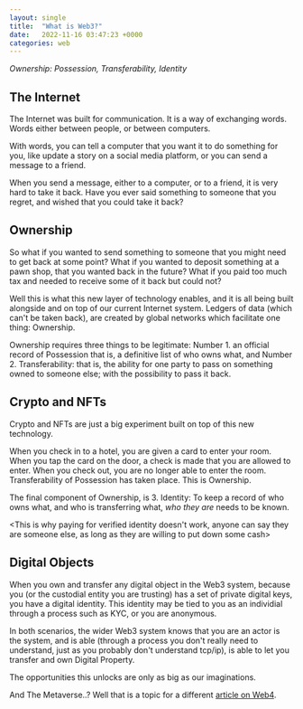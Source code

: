 ```yaml
---
layout: single
title:  "What is Web3?"
date:   2022-11-16 03:47:23 +0000
categories: web
---
```


*Ownership: Possession, Transferability, Identity*

## The Internet

The Internet was built for communication.
It is a way of exchanging words.
Words either between people, or between computers.

With words, you can tell a computer that you want it to do something for you, like update a story on a social media platform, or you can send a message to a friend.

When you send a message, either to a computer, or to a friend, it is very hard to take it back. Have you ever said something to someone that you regret, and wished that you could take it back?

## Ownership

So what if you wanted to send something to someone that you might need to get back at some point?
What if you wanted to deposit something at a pawn shop, that you wanted back in the future?
What if you paid too much tax and needed to receive some of it back but could not?

Well this is what this new layer of technology enables, and it is all being built alongside and on top of our current Internet system. Ledgers of data (which can't be taken back), are created by global networks which facilitate one thing: Ownership.

Ownership requires three things to be legitimate: Number 1. an official record of Possession that is, a definitive list of who owns what, and Number 2. Transferability: that is, the ability for one party to pass on something owned to someone else; with the possibility to pass it back.

## Crypto and NFTs

Crypto and NFTs are just a big experiment built on top of this new technology.

When you check in to a hotel, you are given a card to enter your room. When you tap the card on the door, a check is made that you are allowed to enter. When you check out, you are no longer able to enter the room. Transferability of Possession has taken place. This is Ownership.

The final component of Ownership, is 3. Identity: To keep a record of who owns what, and who is transferring what, *who they are* needs to be known.

<This is why paying for verified identity doesn't work, anyone can say they are someone else, as long as they are willing to put down some cash>

## Digital Objects

When you own and transfer any digital object in the Web3 system, because you (or the custodial entity you are trusting) has a set of private digital keys, you have a digital identity. This identity may be tied to you as an individial through a process such as KYC, or you are anonymous.

In both scenarios, the wider Web3 system knows that you are an actor is the system, and is able (through a process you don't really need to understand, just as you probably don't understand tcp/ip), is able to let you transfer and own Digital Property.

The opportunities this unlocks are only as big as our imaginations.

And The Metaverse..? Well that is a topic for a different [article on Web4][what-is-web-4].


[what-is-web-4]: https://www.igi-global.com/dictionary/overview-differentiation-evolutionary-steps-web/35103
